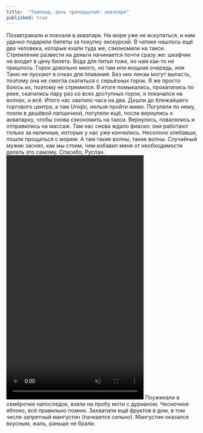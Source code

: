 ```yaml
---
title:  "Таиланд, день тринадцатый: аквапарк"
published: true
---
```


Позавтракали и поехали в аквапарк. На море уже не искупаться, и нам удачно подарили билеты за покупку экскурсий. В чатике нашлось ещё два человека, которые ехали туда же, сэкономили на такси. Стремление развести на деньги начинается почти сразу же: шкафчик не входит в цену билета. Вода для питья тоже, но нам как-то не пришлось. Горок довольно много, но там или мощная очередь, или Таню не пускают в очках для плавания. Без них линзы могут выпасть, поэтому она не смогла скатиться с серьёзных горок. Я же просто боюсь их, поэтому не стремился. В итоге помыкались, прокатились по реке, скатились пару раз со всех доступных горок, я покачался на волнах, и всё. Итого нас хватило часа на два.
Дошли до ближайшего торгового центра, а там Uniqlo, нельзя пройти мимо. Погуляли по нему, поели в дешёвой лапшичной, погуляли ещё, после вернулись к аквапарку, чтобы снова сэкономить на такси.
Вернулись, повалялись и отправились на массаж. Там нас снова ждало фиаско: они работают только за наличные, которые у нас уже кончились. Несолоно хлебавши, пошли прощаться с морем.
А там такие волны, такие волны. Случайный мужик заснял, как мы стоим, чем избавил меня от необходимости делать это самому. Спасибо, Руслан.
<video controls muted preload="auto" width="360" height="640">
  <source src="/assets/images/thailand/20240420_180932.mp4" type="video/mp4">
</video>
Поужинали в семёрочке напоследок, взяли на пробу моти с дурианом. Чесночное яблоко, всё правильно помню. Захватили ещё фруктов в дом, в том числе запретный мангустин (пачкается сильно). Мангустин оказался вкусным, жаль, раньше не брали.